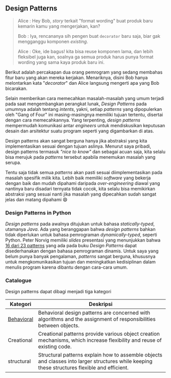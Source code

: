 ## Design Patterns

> Alice : Hey Bob, *story* terkait "format wording" buat produk baru kemarin kamu yang mengerjakan, kan? 
>
> Bob : Iya, rencananya sih pengen buat `decorator` baru saja, biar gak mengganggu komponen *existing*. 
> 
> Alice : Oke, ide bagus! kita bisa reuse komponen lama, dan lebih fleksibel juga kan, soalnya ga semua produk harus punya format wording yang sama kaya produk baru ini. 

Berikut adalah percakapan dua orang pemrogram yang sedang membahas fitur baru yang akan mereka kerjakan. Menariknya, disini 
Bob hanya melontarkan kata "*decorator*" dan Alice langsung mengerti apa yang Bob bicarakan. 
 
Selain memberikan cara memecahkan masalah-masalah yang umum terjadi pada saat mengembangkan perangkat lunak, 
*Design Patterns* pada umumnya adalah tentang *intents*, yakni, setiap *patterns* yang dipopulerkan 
oleh "Gang of Four" ini masing-masingnya memiliki tujuan tertentu, 
disertai dengan cara memecahkannya. Yang terpenting, *design patterns* mempermudah 
komunikasi antar *engineers* untuk mendiskusikan keputusan desain dan arsitektur suatu program seperti yang digambarkan di atas.


Design patterns akan sangat berguna hanya jika abstraksi yang kita implementasikan sesuai dengan tujuan aslinya. 
Menurut saya pribadi, design patterns termasuk *"nice to know"* dan sebagai acuan saja, kita selalu bisa merujuk pada *patterns* tersebut apabila 
menemukan masalah yang serupa. 

Tentu saja tidak semua *patterns* akan pasti sesuai diimplementasikan pada masalah spesifik milik kita. 
Lebih baik memiliki *software* yang bekerja dengan baik
dan mudah dipahami daripada *over-engineering* diawal yang nantinya baru disadari ternyata tidak cocok,
kita selalu bisa memikirkan abstraksi yang sesuai nanti jika masalah yang dipecahkan sudah sangat jelas dan matang dipahami :smile:

### Design Patterns in Python
*Design patterns* pada awalnya ditujukan untuk bahasa *statically-typed*, utamanya *Java*. Ada yang beranggapan 
bahwa *design patterns* bahkan tidak diperlukan untuk bahasa pemrograman *dynamically-typed*, seperti Python. Peter Norvig memiliki 
*slides* presentasi yang menunjukkan bahwa [16 dari 23 patterns](https://norvig.com/design-patterns/design-patterns.pdf) 
yang ada pada buku *Design Patterns* dapat disederhanakan dengan 
bahasa pemrograman dinamis. Untuk saya yang belum punya banyak pengalaman, *patterns* sangat berguna, khususnya untuk 
mengkomunikasikan tujuan dan meningkatkan kedisiplinan dalam menulis program karena dibantu dengan cara-cara umum.


### Catalogue
Design patterns dapat dibagi menjadi tiga kategori

| Kategori      | Deskripsi |
| ----------- | ----------- |
| [Behavioral](behavioral/)      | Behavioral design patterns are concerned with algorithms and the assignment of responsibilities between objects.       |
| Creational   | Creational patterns provide various object creation mechanisms, which increase flexibility and reuse of existing code.        |
| structural   | Structural patterns explain how to assemble objects and classes into larger structures while keeping these structures flexible and efficient.        |